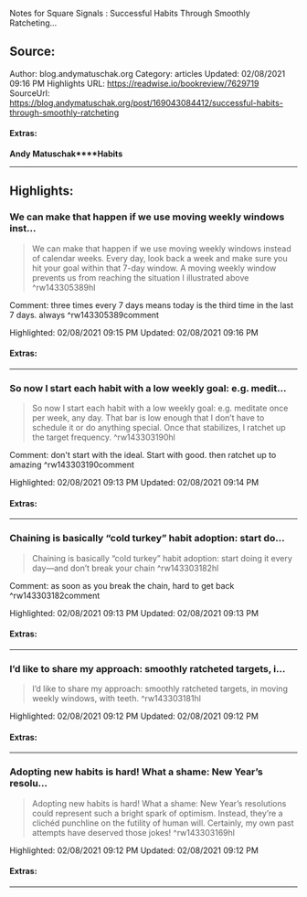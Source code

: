 Notes for Square Signals : Successful Habits Through Smoothly Ratcheting...

## Source:
Author: blog.andymatuschak.org
Category: articles
Updated: 02/08/2021 09:16 PM
Highlights URL: https://readwise.io/bookreview/7629719
SourceUrl: https://blog.andymatuschak.org/post/169043084412/successful-habits-through-smoothly-ratcheting


#### Extras:
**Andy Matuschak****Habits**



 
-----
 ## Highlights:

### We can make that happen if we use moving weekly windows inst...
>We can make that happen if we use moving weekly windows instead of calendar weeks. Every day, look back a week and make sure you hit your goal within that 7-day window. A moving weekly window prevents us from reaching the situation I illustrated above ^rw143305389hl

Comment: three times every 7 days means today is the third time in the last 7 days. always ^rw143305389comment

Highlighted: 02/08/2021 09:15 PM
Updated: 02/08/2021 09:16 PM


#### Extras:





------

### So now I start each habit with a low weekly goal: e.g. medit...
>So now I start each habit with a low weekly goal: e.g. meditate once per week, any day. That bar is low enough that I don’t have to schedule it or do anything special. Once that stabilizes, I ratchet up the target frequency. ^rw143303190hl

Comment: don't start with the ideal. Start with good. then ratchet up to amazing ^rw143303190comment

Highlighted: 02/08/2021 09:13 PM
Updated: 02/08/2021 09:14 PM


#### Extras:





------

### Chaining is basically “cold turkey” habit adoption: start do...
>Chaining is basically “cold turkey” habit adoption: start doing it every day—and don’t break your chain ^rw143303182hl

Comment: as soon as you break the chain, hard to get back ^rw143303182comment

Highlighted: 02/08/2021 09:13 PM
Updated: 02/08/2021 09:13 PM


#### Extras:





------

### I’d like to share my approach: smoothly ratcheted targets, i...
>I’d like to share my approach: smoothly ratcheted targets, in moving weekly windows, with teeth. ^rw143303181hl


Highlighted: 02/08/2021 09:12 PM
Updated: 02/08/2021 09:12 PM


#### Extras:





------

### Adopting new habits is hard! What a shame: New Year’s resolu...
>Adopting new habits is hard! What a shame: New Year’s resolutions could represent such a bright spark of optimism. Instead, they’re a clichéd punchline on the futility of human will. Certainly, my own past attempts have deserved those jokes! ^rw143303169hl


Highlighted: 02/08/2021 09:12 PM
Updated: 02/08/2021 09:12 PM


#### Extras:





------

